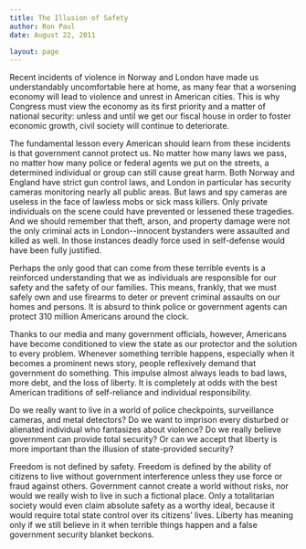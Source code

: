 ```yaml
---
title: The Illusion of Safety
author: Ron Paul
date: August 22, 2011

layout: page
---
```


Recent incidents of violence in Norway and London have made us
understandably uncomfortable here at home, as many fear that a
worsening economy will lead to violence and unrest in American cities.
This is why Congress must view the economy as its first priority and a
matter of national security: unless and until we get our fiscal house
in order to foster economic growth, civil society will continue to
deteriorate.

The fundamental lesson every American should learn from these incidents
is that government cannot protect us. No matter how many laws we pass,
no matter how many police or federal agents we put on the streets, a
determined individual or group can still cause great harm. Both Norway
and England have strict gun control laws, and London in particular has
security cameras monitoring nearly all public areas. But laws and spy
cameras are useless in the face of lawless mobs or sick mass killers.
Only private individuals on the scene could have prevented or lessened
these tragedies. And we should remember that theft, arson, and property
damage were not the only criminal acts in London--innocent bystanders
were assaulted and killed as well. In those instances deadly force used
in self-defense would have been fully justified.

Perhaps the only good that can come from these terrible events is a
reinforced understanding that we as individuals are responsible for our
safety and the safety of our families. This means, frankly, that we
must safely own and use firearms to deter or prevent criminal assaults
on our homes and persons. It is absurd to think police or government
agents can protect 310 million Americans around the clock.

Thanks to our media and many government officials, however, Americans
have become conditioned to view the state as our protector and the
solution to every problem. Whenever something terrible happens,
especially when it becomes a prominent news story, people reflexively
demand that government do something. This impulse almost always leads
to bad laws, more debt, and the loss of liberty. It is completely at
odds with the best American traditions of self-reliance and individual
responsibility.

Do we really want to live in a world of police checkpoints,
surveillance cameras, and metal detectors? Do we want to imprison every
disturbed or alienated individual who fantasizes about violence? Do we
really believe government can provide total security? Or can we accept
that liberty is more important than the illusion of state-provided
security?

Freedom is not defined by safety. Freedom is defined by the ability of
citizens to live without government interference unless they use force
or fraud against others. Government cannot create a world without
risks, nor would we really wish to live in such a fictional place. Only
a totalitarian society would even claim absolute safety as a worthy
ideal, because it would require total state control over its citizens’
lives. Liberty has meaning only if we still believe in it when terrible
things happen and a false government security blanket beckons.
